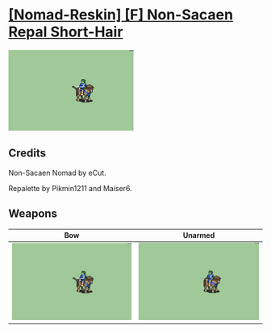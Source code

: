 # [\[Nomad-Reskin\] \[F\] Non-Sacaen Repal Short-Hair](./)
 

<img src="./5.%20Bow/Bow_000.png" alt="[Nomad-Reskin] [F] Non-Sacaen Repal Short-Hair standing" />

## Credits

Non-Sacaen Nomad by eCut.

Repalette by Pikmin1211 and Maiser6.

## Weapons
 

|Bow |Unarmed |
|  :---: | :---: |
| <img alt="Bow animation" src="./5.%20Bow/Bow.gif" /> | <img alt="Unarmed animation" src="./8.%20Unarmed/Unarmed.gif" /> |
